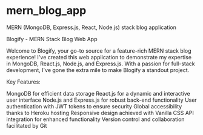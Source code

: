 # mern_blog_app
MERN (MongoDB, Express.js, React, Node.js) stack blog application

Blogify - MERN Stack Blog Web App

Welcome to Blogify, your go-to source for a feature-rich MERN stack blog experience! I've created this web application to demonstrate my expertise in MongoDB, React.js, Node.js, and Express.js. With a passion for full-stack development, I've gone the extra mile to make Blogify a standout project.

Key Features:

MongoDB for efficient data storage
React.js for a dynamic and interactive user interface
Node.js and Express.js for robust back-end functionality
User authentication with JWT tokens to ensure security
Global accessibility thanks to Heroku hosting
Responsive design achieved with Vanilla CSS
API integration for enhanced functionality
Version control and collaboration facilitated by Git
